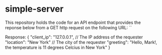 # simple-server

This repository holds the code for an API endpoint that provides the reponse below from a GET http request on the following URL:
``

Response:
{
  "client_ip": "127.0.0.1", // The IP address of the requester
  "location": "New York" // The city of the requester
  "greeting": "Hello, Mark!, the temperature is 11 degrees Celcius in New York"
}